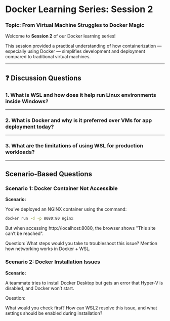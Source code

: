 # Docker Learning Series: Session 2

### Topic: From Virtual Machine Struggles to Docker Magic

Welcome to **Session 2** of our Docker learning series!

This session provided a practical understanding of how containerization — especially using Docker — simplifies development and deployment compared to traditional virtual machines.

---

## ❓ Discussion Questions

### 1. What is WSL and how does it help run Linux environments inside Windows?

---

### 2. What is Docker and why is it preferred over VMs for app deployment today?

---

### 3. What are the limitations of using WSL for production workloads?

---

##  Scenario-Based Questions

###  Scenario 1: Docker Container Not Accessible

**Scenario:**

You’ve deployed an NGINX container using the command:

```bash
docker run -d -p 8080:80 nginx
```

But when accessing http://localhost:8080, the browser shows "This site can’t be reached".

Question:
What steps would you take to troubleshoot this issue? Mention how networking works in Docker + WSL.


###  Scenario 2: Docker Installation Issues

**Scenario:**

A teammate tries to install Docker Desktop but gets an error that Hyper-V is disabled, and Docker won’t start.

Question:

What would you check first? How can WSL2 resolve this issue, and what settings should be enabled during installation?
